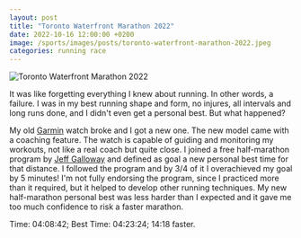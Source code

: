 ```yaml
---
layout: post
title: "Toronto Waterfront Marathon 2022"
date: 2022-10-16 12:00:00 +0200
image: /sports/images/posts/toronto-waterfront-marathon-2022.jpeg
categories: running race
---
```


![Toronto Waterfront Marathon 2022](/sports/images/posts/toronto-waterfront-marathon-2022.jpeg)

It was like forgetting everything I knew about running. In other words, a failure. I was in my best running shape and form, no injures, all intervals and long runs done, and I didn't even get a personal best. But what happened?

<!-- more -->

My old [Garmin](https://www.garmin.com/en-CA/c/wearables-smartwatches/) watch broke and I got a new one. The new model came with a coaching feature. The watch is capable of guiding and monitoring my workouts, not like a real coach but quite close. I joined a free half-marathon program by [Jeff Galloway](https://www.jeffgalloway.com) and defined as goal a new personal best time for that distance. I followed the program and by 3/4 of it I overachieved my goal by 5 minutes! I'm not fully endorsing the program, since I practiced more than it required, but it helped to develop other running techniques. My new half-marathon personal best was less harder than I expected and it gave me too much confidence to risk a faster marathon.

Time: 04:08:42; Best Time: 04:23:24; 14:18 faster.